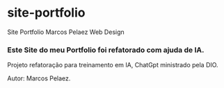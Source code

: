 # site-portfolio
 Site Portfolio Marcos Pelaez Web Design

 ### Este Site do meu Portfolio foi refatorado com ajuda de IA.

 Projeto refatoração para treinamento em IA, ChatGpt ministrado pela DIO.

 Autor: Marcos Pelaez.
